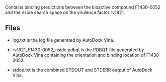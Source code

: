Contains binding predictions between the bioactive compound F1430-0052 and the nside search space on the virulence factor rv1821.

## Files

- log.txt is the log file generated by AutoDock Vina.

- rv1821_F1430-0052_nside.pdbqt is the PDBQT file generated by AutoDock Vina containing the orientation and binding location of F1430-0052.

- stdoe.txt is the combined STDOUT and STDERR output of AutoDock Vina.

